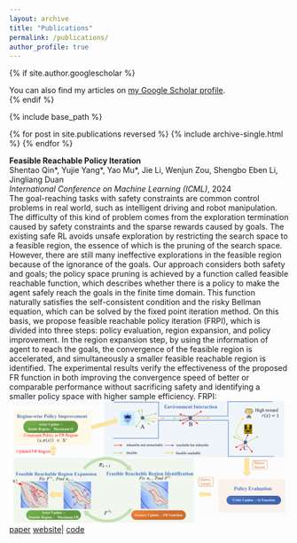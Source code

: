 ```yaml
---
layout: archive
title: "Publications"
permalink: /publications/
author_profile: true
---
```


{% if site.author.googlescholar %}
  <div class="wordwrap">You can also find my articles on <a href="{{site.author.googlescholar}}">my Google Scholar profile</a>.</div>
{% endif %}

{% include base_path %}

{% for post in site.publications reversed %}
  {% include archive-single.html %}
{% endfor %}

**Feasible Reachable Policy Iteration**\
Shentao Qin\*, Yujie Yang\*, Yao Mu\*, Jie Li, Wenjun Zou, Shengbo Eben Li, Jingliang Duan\
*International Conference on Machine Learning (ICML)*, 2024\
The goal-reaching tasks with safety constraints are common control problems in real world, such as intelligent driving and robot manipulation. The difficulty of this kind of problem comes from the exploration termination caused by safety constraints and the sparse rewards caused by goals. The existing safe RL avoids unsafe exploration by restricting the search space to a feasible region, the essence of which is the pruning of the search space. However, there are still many ineffective explorations in the feasible region because of the ignorance of the goals. Our approach considers both safety and goals; the policy space pruning is achieved by a function called feasible reachable function, which describes whether there is a policy to make the agent safely reach the goals in the finite time domain. This function naturally satisfies the self-consistent condition and the risky Bellman equation, which can be solved by the fixed point iteration method. On this basis, we propose feasible reachable policy iteration (FRPI), which is divided into three steps: policy evaluation, region expansion, and policy improvement. In the region expansion step, by using the information of agent to reach the goals, the convergence of the feasible region is accelerated, and simultaneously a smaller feasible reachable region is identified. The experimental results verify the effectiveness of the proposed FR function in both improving the convergence speed of better or comparable performance without sacrificing safety and identifying a smaller policy space with higher sample efficiency.
FRPI: ![FRPI](images/FRPI_framework.png "FRPI")
[paper](https://openreview.net/forum?id=ks8qSwkkuZ)
[website](https://jackqin007.github.io/FRPI/)|
[code](https://github.com/JackQin007/FRPI)